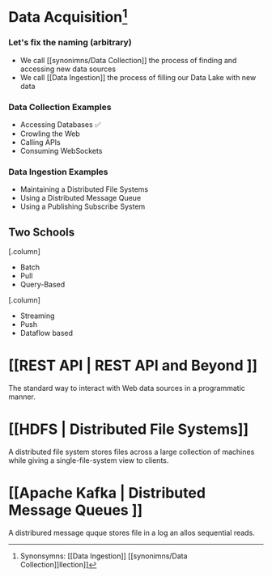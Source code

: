 # Data Acquisition[^120]

[^120]: Synonsymns: [[Data Ingestion]] [[synonimns/Data Collection]]llection]]

### Let's fix the naming (arbitrary)

- We call [[synonimns/Data Collection]] the process of finding and accessing new data sources
- We call [[Data Ingestion]] the process of filling our Data Lake with new data

### Data Collection Examples 

- Accessing Databases  :white_check_mark:
- Crowling the Web
- Calling APIs
- Consuming WebSockets


### Data Ingestion Examples 

- Maintaining a Distributed File Systems
- Using a Distributed Message Queue
- Using a Publishing Subscribe System

## Two Schools

[.column]

- Batch
- Pull
- Query-Based

[.column]

- Streaming
- Push
- Dataflow based


# [[REST API | REST API and Beyond ]]

The standard way to interact with Web data sources in a programmatic manner.

#  [[HDFS | Distributed File Systems]]

A distributed file system stores files across a large collection of machines while giving a single-file-system view to clients.

# [[Apache Kafka | Distributed Message Queues ]]

A distribured message quque stores file in a log an allos sequential reads. 
